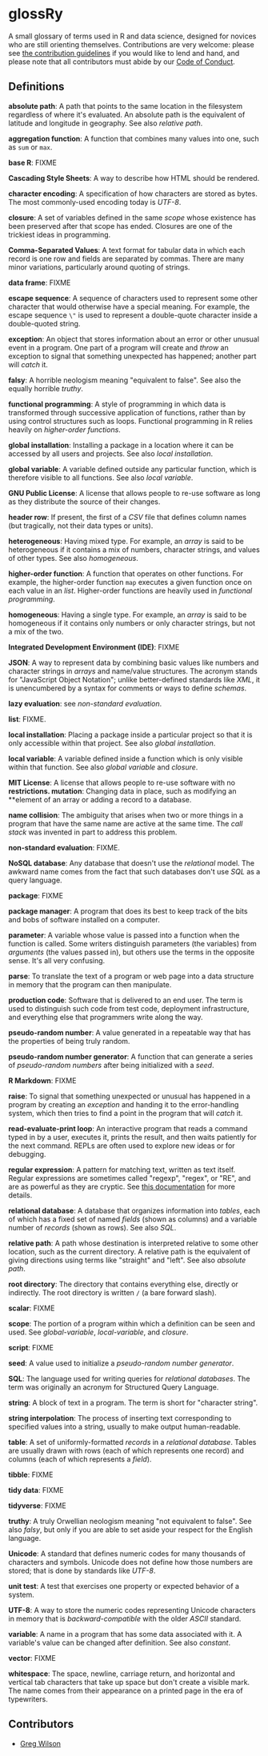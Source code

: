 # glossRy

A small glossary of terms used in R and data science, designed for novices who
are still orienting themselves.  Contributions are very welcome: please see [the
contribution guidelines](CONTRIBUTING.md) if you would like to lend and hand,
and please note that all contributors must abide by our [Code of
Conduct](CONDUCT.md).

## Definitions

**absolute path**: A path that points to the same location in the filesystem
  regardless of where it's evaluated. An absolute path is the equivalent of
  latitude and longitude in geography. See also *relative path*.

**aggregation function**: A function that combines many values into one, such as
  `sum` or `max`.

**base R**: FIXME

**Cascading Style Sheets**: A way to describe how HTML should be rendered.

**character encoding**: A specification of how characters are stored as
  bytes. The most commonly-used encoding today is *UTF-8*.

**closure**: A set of variables defined in the same *scope* whose existence has
  been preserved after that scope has ended. Closures are one of the trickiest
  ideas in programming.

**Comma-Separated Values**: A text format for tabular data in which each record
  is one row and fields are separated by commas. There are many minor
  variations, particularly around quoting of strings.

**data frame**: FIXME

**escape sequence**: A sequence of characters used to represent some other
  character that would otherwise have a special meaning. For example, the escape
  sequence `\"` is used to represent a double-quote character inside a
  double-quoted string.

**exception**: An object that stores information about an error or other unusual
  event in a program. One part of a program will create and *throw* an exception
  to signal that something unexpected has happened; another part will *catch*
  it.

**falsy**: A horrible neologism meaning "equivalent to false". See also the
  equally horrible *truthy*.

**functional programming**: A style of programming in which data is transformed
  through successive application of functions, rather than by using control
  structures such as loops. Functional programming in R relies heavily on
  *higher-order functions*.

**global installation**: Installing a package in a location where it can be
  accessed by all users and projects. See also *local installation*.

**global variable**: A variable defined outside any particular function, which
  is therefore visible to all functions. See also *local variable*.

**GNU Public License**: A license that allows people to re-use software as long
  as they distribute the source of their changes.

**header row**: If present, the first of a *CSV* file that defines column names
  (but tragically, not their data types or units).

**heterogeneous**: Having mixed type. For example, an *array* is said to be
  heterogeneous if it contains a mix of numbers, character strings, and values
  of other types. See also *homogeneous*.

**higher-order function**: A function that operates on other functions. For
  example, the higher-order function `map` executes a given function once on
  each value in an *list*. Higher-order functions are heavily used in
  *functional programming*.

**homogeneous**: Having a single type. For example, an *array* is said to be
  homogeneous if it contains only numbers or only character strings, but not a
  mix of the two.

**Integrated Development Environment (IDE)**: FIXME

**JSON**: A way to represent data by combining basic values like numbers and
  character strings in *arrays* and name/value structures. The acronym stands
  for "JavaScript Object Notation"; unlike better-defined standards like *XML*,
  it is unencumbered by a syntax for comments or ways to define *schemas*.

**lazy evaluation**: see *non-standard evaluation*.

**list**: FIXME.

**local installation**: Placing a package inside a particular project so that it
  is only accessible within that project. See also *global installation*.

**local variable**: A variable defined inside a function which is only visible
  within that function. See also *global variable* and *closure*.

**MIT License**: A license that allows people to re-use software with no
**restrictions.  mutation**: Changing data in place, such as modifying an
**element of an array or adding a record to a database.

**name collision**: The ambiguity that arises when two or more things in a
  program that have the same name are active at the same time. The *call stack*
  was invented in part to address this problem.

**non-standard evaluation**: FIXME.

**NoSQL database**: Any database that doesn't use the *relational* model.  The
  awkward name comes from the fact that such databases don't use *SQL* as a
  query language.

**package**: FIXME

**package manager**: A program that does its best to keep track of the bits and
  bobs of software installed on a computer.

**parameter**: A variable whose value is passed into a function when the
  function is called. Some writers distinguish parameters (the variables) from
  *arguments* (the values passed in), but others use the terms in the opposite
  sense. It's all very confusing.

**parse**: To translate the text of a program or web page into a data structure
  in memory that the program can then manipulate.

**production code**: Software that is delivered to an end user. The term is used
  to distinguish such code from test code, deployment infrastructure, and
  everything else that programmers write along the way.

**pseudo-random number**: A value generated in a repeatable way that has the
  properties of being truly random.

**pseudo-random number generator**: A function that can generate a series of
  *pseudo-random numbers* after being initialized with a *seed*.

**R Markdown**: FIXME

**raise**: To signal that something unexpected or unusual has happened in a
  program by creating an *exception* and handing it to the error-handling
  system, which then tries to find a point in the program that will *catch* it.

**read-evaluate-print loop**: An interactive program that reads a command typed
  in by a user, executes it, prints the result, and then waits patiently for the
  next command. REPLs are often used to explore new ideas or for debugging.

**regular expression**: A pattern for matching text, written as text
  itself. Regular expressions are sometimes called "regexp", "regex", or "RE",
  and are as powerful as they are cryptic.  See [this
  documentation][regular-expression-doc] for more details.

**relational database**: A database that organizes information into *tables*,
  each of which has a fixed set of named *fields* (shown as columns) and a
  variable number of *records* (shown as rows). See also *SQL*.

**relative path**: A path whose destination is interpreted relative to some
  other location, such as the current directory. A relative path is the
  equivalent of giving directions using terms like "straight" and "left". See
  also *absolute path*.

**root directory**: The directory that contains everything else, directly or
  indirectly. The root directory is written `/` (a bare forward slash).

**scalar**: FIXME

**scope**: The portion of a program within which a definition can be seen and
  used. See *global-variable*, *local-variable*, and *closure*.

**script**: FIXME

**seed**: A value used to initialize a *pseudo-random number generator*.

**SQL**: The language used for writing queries for *relational databases*. The
  term was originally an acronym for Structured Query Language.

**string**: A block of text in a program. The term is short for "character
  string".

**string interpolation**: The process of inserting text corresponding to
  specified values into a string, usually to make output human-readable.

**table**: A set of uniformly-formatted *records* in a *relational database*.
  Tables are usually drawn with rows (each of which represents one record) and
  columns (each of which represents a *field*).

**tibble**: FIXME

**tidy data**: FIXME

**tidyverse**: FIXME

**truthy**: A truly Orwellian neologism meaning "not equivalent to false". See
  also *falsy*, but only if you are able to set aside your respect for the
  English language.

**Unicode**: A standard that defines numeric codes for many thousands of
  characters and symbols. Unicode does not define how those numbers are stored;
  that is done by standards like *UTF-8*.

**unit test**: A test that exercises one property or expected behavior of a
  system.

**UTF-8**: A way to store the numeric codes representing Unicode characters in
  memory that is *backward-compatible* with the older *ASCII* standard.

**variable**: A name in a program that has some data associated with it. A
  variable's value can be changed after definition. See also *constant*.

**vector**: FIXME

**whitespace**: The space, newline, carriage return, and horizontal and vertical
  tab characters that take up space but don't create a visible mark.  The name
  comes from their appearance on a printed page in the era of typewriters.

## Contributors

-   [Greg Wilson](http://third-bit.com)

[regular-expression-doc]: https://stringr.tidyverse.org/articles/regular-expressions.html
